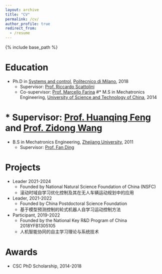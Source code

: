 ```yaml
---
layout: archive
title: "CV"
permalink: /cv/
author_profile: true
redirect_from:
  - /resume
---
```


{% include base_path %}

Education
======
* Ph.D in [Systems and control](https://www.deib.polimi.it/eng/systems-and-control), [Politecnico di Milano](https://www.polimi.it/), 2018
  * Supervisor: [Prof. Riccardo Scattolini](https://scattolini.faculty.polimi.it/)
  * Co-supervisor: [Prof. Marcello Farina](https://farina.faculty.polimi.it/)
#* M.S in Mechatronics Engineering, [University of Science and Technology of China](http://en.ustc.edu.cn/), 2014
#  * Supervisor: [Prof. Huanqing Feng](https://est.ustc.edu.cn/4644/list.htm) and [Prof. Zidong Wang](http://people.brunel.ac.uk/~csstzzw/)
* B.S in Mechatronics Engineering, [Zhejiang University](https://www.zju.edu.cn/english/), 2011
  * Supervisor: [Prof. Fan Ding](https://person.zju.edu.cn/index/)  

Projects
======
* Leader 2021-2024
  * Founded by National Natural Science Foundation of China (NSFC) 
  * 滚动时域自学习优化控制及其在无人车辆运动规划中的应用
* Leader, 2021-2022
  * Founded by China Postdoctoral Science Foundation
  * 基于模型预测控制的轮式机器人自学习运动控制方法
* Participant, 2019-2022
  * Founded by the National Key R&D Program of China 2018YFB1305105
  * 人机智能协同的自主学习理论与系统技术

Awards
======
* CSC PhD Scholarship, 2014-2018
